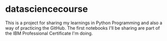 # datasciencecourse
This is a project for sharing my learnings in Python Programming and also a way of practicing the GitHub.
The first notebooks I'll be sharing are part of the IBM Professional Certificate I'm doing.
